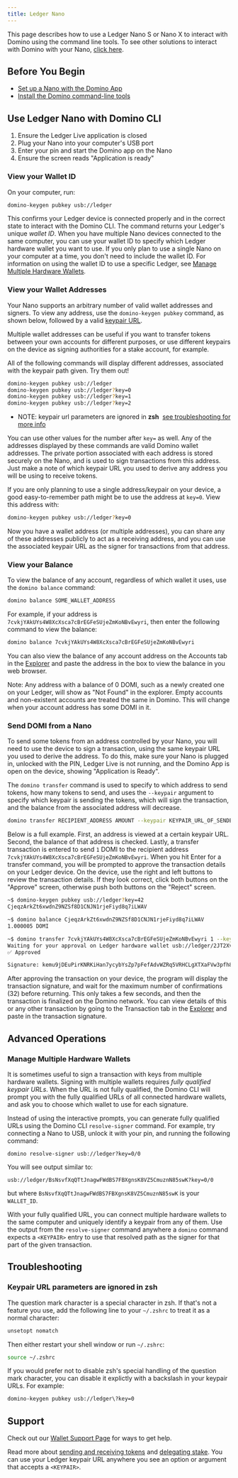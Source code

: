 ```yaml
---
title: Ledger Nano
---
```


This page describes how to use a Ledger Nano S or Nano X to interact with Domino
using the command line tools. To see other solutions to interact with Domino with
your Nano, [click here](../ledger-live.md#interact-with-the-domino-network).

## Before You Begin

- [Set up a Nano with the Domino App](../ledger-live.md)
- [Install the Domino command-line tools](../../cli/install-domino-cli-tools.md)

## Use Ledger Nano with Domino CLI

1. Ensure the Ledger Live application is closed
2. Plug your Nano into your computer's USB port
3. Enter your pin and start the Domino app on the Nano
4. Ensure the screen reads "Application is ready"

### View your Wallet ID

On your computer, run:

```bash
domino-keygen pubkey usb://ledger
```

This confirms your Ledger device is connected properly and in the correct state
to interact with the Domino CLI. The command returns your Ledger's unique
_wallet ID_. When you have multiple Nano devices connected to the same
computer, you can use your wallet ID to specify which Ledger hardware wallet
you want to use. If you only plan to use a single Nano on your computer
at a time, you don't need to include the wallet ID. For information on
using the wallet ID to use a specific Ledger, see
[Manage Multiple Hardware Wallets](#manage-multiple-hardware-wallets).

### View your Wallet Addresses

Your Nano supports an arbitrary number of valid wallet addresses and signers.
To view any address, use the `domino-keygen pubkey` command, as shown below,
followed by a valid [keypair URL](../hardware-wallets.md#specify-a-keypair-url).

Multiple wallet addresses can be useful if you want to transfer tokens between
your own accounts for different purposes, or use different keypairs on the
device as signing authorities for a stake account, for example.

All of the following commands will display different addresses, associated with
the keypair path given. Try them out!

```bash
domino-keygen pubkey usb://ledger
domino-keygen pubkey usb://ledger?key=0
domino-keygen pubkey usb://ledger?key=1
domino-keygen pubkey usb://ledger?key=2
```

- NOTE: keypair url parameters are ignored in **zsh**
  &nbsp;[see troubleshooting for more info](#troubleshooting)

You can use other values for the number after `key=` as well.
Any of the addresses displayed by these commands are valid Domino wallet
addresses. The private portion associated with each address is stored securely
on the Nano, and is used to sign transactions from this address.
Just make a note of which keypair URL you used to derive any address you will be
using to receive tokens.

If you are only planning to use a single address/keypair on your device, a good
easy-to-remember path might be to use the address at `key=0`. View this address
with:

```bash
domino-keygen pubkey usb://ledger?key=0
```

Now you have a wallet address (or multiple addresses), you can share any of
these addresses publicly to act as a receiving address, and you can use the
associated keypair URL as the signer for transactions from that address.

### View your Balance

To view the balance of any account, regardless of which wallet it uses, use the
`domino balance` command:

```bash
domino balance SOME_WALLET_ADDRESS
```

For example, if your address is `7cvkjYAkUYs4W8XcXsca7cBrEGFeSUjeZmKoNBvEwyri`,
then enter the following command to view the balance:

```bash
domino balance 7cvkjYAkUYs4W8XcXsca7cBrEGFeSUjeZmKoNBvEwyri
```

You can also view the balance of any account address on the Accounts tab in the
[Explorer](https://explorer.dominochain.com/accounts)
and paste the address in the box to view the balance in you web browser.

Note: Any address with a balance of 0 DOMI, such as a newly created one on your
Ledger, will show as "Not Found" in the explorer. Empty accounts and non-existent
accounts are treated the same in Domino. This will change when your account
address has some DOMI in it.

### Send DOMI from a Nano

To send some tokens from an address controlled by your Nano, you will
need to use the device to sign a transaction, using the same keypair URL you
used to derive the address. To do this, make sure your Nano is plugged in,
unlocked with the PIN, Ledger Live is not running, and the Domino App is open
on the device, showing "Application is Ready".

The `domino transfer` command is used to specify to which address to send tokens,
how many tokens to send, and uses the `--keypair` argument to specify which
keypair is sending the tokens, which will sign the transaction, and the balance
from the associated address will decrease.

```bash
domino transfer RECIPIENT_ADDRESS AMOUNT --keypair KEYPAIR_URL_OF_SENDER
```

Below is a full example. First, an address is viewed at a certain keypair URL.
Second, the balance of that address is checked. Lastly, a transfer transaction
is entered to send `1` DOMI to the recipient address `7cvkjYAkUYs4W8XcXsca7cBrEGFeSUjeZmKoNBvEwyri`.
When you hit Enter for a transfer command, you will be prompted to approve the
transaction details on your Ledger device. On the device, use the right and
left buttons to review the transaction details. If they look correct, click
both buttons on the "Approve" screen, otherwise push both buttons on the "Reject"
screen.

```bash
~$ domino-keygen pubkey usb://ledger?key=42
CjeqzArkZt6xwdnZ9NZSf8D1CNJN1rjeFiyd8q7iLWAV

~$ domino balance CjeqzArkZt6xwdnZ9NZSf8D1CNJN1rjeFiyd8q7iLWAV
1.000005 DOMI

~$ domino transfer 7cvkjYAkUYs4W8XcXsca7cBrEGFeSUjeZmKoNBvEwyri 1 --keypair usb://ledger?key=42
Waiting for your approval on Ledger hardware wallet usb://ledger/2JT2Xvy6T8hSmT8g6WdeDbHUgoeGdj6bE2VueCZUJmyN
✅ Approved

Signature: kemu9jDEuPirKNRKiHan7ycybYsZp7pFefAdvWZRq5VRHCLgXTXaFVw3pfh87MQcWX4kQY4TjSBmESrwMApom1V
```

After approving the transaction on your device, the program will display the
transaction signature, and wait for the maximum number of confirmations (32)
before returning. This only takes a few seconds, and then the transaction is
finalized on the Domino network. You can view details of this or any other
transaction by going to the Transaction tab in the
[Explorer](https://explorer.dominochain.com/transactions)
and paste in the transaction signature.

## Advanced Operations

### Manage Multiple Hardware Wallets

It is sometimes useful to sign a transaction with keys from multiple hardware
wallets. Signing with multiple wallets requires _fully qualified keypair URLs_.
When the URL is not fully qualified, the Domino CLI will prompt you with
the fully qualified URLs of all connected hardware wallets, and ask you to
choose which wallet to use for each signature.

Instead of using the interactive prompts, you can generate fully qualified
URLs using the Domino CLI `resolve-signer` command. For example, try
connecting a Nano to USB, unlock it with your pin, and running the
following command:

```text
domino resolve-signer usb://ledger?key=0/0
```

You will see output similar to:

```text
usb://ledger/BsNsvfXqQTtJnagwFWdBS7FBXgnsK8VZ5CmuznN85swK?key=0/0
```

but where `BsNsvfXqQTtJnagwFWdBS7FBXgnsK8VZ5CmuznN85swK` is your `WALLET_ID`.

With your fully qualified URL, you can connect multiple hardware wallets to
the same computer and uniquely identify a keypair from any of them.
Use the output from the `resolve-signer` command anywhere a `domino` command
expects a `<KEYPAIR>` entry to use that resolved path as the signer for that
part of the given transaction.

## Troubleshooting

### Keypair URL parameters are ignored in zsh

The question mark character is a special character in zsh. If that's not a
feature you use, add the following line to your `~/.zshrc` to treat it as a
normal character:

```bash
unsetopt nomatch
```

Then either restart your shell window or run `~/.zshrc`:

```bash
source ~/.zshrc
```

If you would prefer not to disable zsh's special handling of the question mark
character, you can disable it explictly with a backslash in your keypair URLs.
For example:

```bash
domino-keygen pubkey usb://ledger\?key=0
```

## Support

Check out our [Wallet Support Page](../support.md)
for ways to get help.

Read more about [sending and receiving tokens](../../cli/transfer-tokens.md) and
[delegating stake](../../cli/delegate-stake.md). You can use your Ledger keypair URL
anywhere you see an option or argument that accepts a `<KEYPAIR>`.
